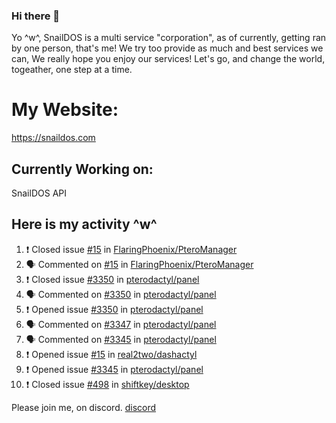 ### Hi there 👋
Yo ^w^,
SnailDOS is a multi service "corporation", as of currently, getting ran by one person, that's me!
We try too provide as much and best services we can, We really hope you enjoy our services!
Let's go, and change the world, togeather, one step at a time.
# My Website:
https://snaildos.com
## Currently Working on:
SnailDOS API
## Here is my activity ^w^
<!--START_SECTION:activity-->
1. ❗️ Closed issue [#15](https://github.com/FlaringPhoenix/PteroManager/issues/15) in [FlaringPhoenix/PteroManager](https://github.com/FlaringPhoenix/PteroManager)
2. 🗣 Commented on [#15](https://github.com/FlaringPhoenix/PteroManager/issues/15) in [FlaringPhoenix/PteroManager](https://github.com/FlaringPhoenix/PteroManager)
3. ❗️ Closed issue [#3350](https://github.com/pterodactyl/panel/issues/3350) in [pterodactyl/panel](https://github.com/pterodactyl/panel)
4. 🗣 Commented on [#3350](https://github.com/pterodactyl/panel/issues/3350) in [pterodactyl/panel](https://github.com/pterodactyl/panel)
5. ❗️ Opened issue [#3350](https://github.com/pterodactyl/panel/issues/3350) in [pterodactyl/panel](https://github.com/pterodactyl/panel)
6. 🗣 Commented on [#3347](https://github.com/pterodactyl/panel/issues/3347) in [pterodactyl/panel](https://github.com/pterodactyl/panel)
7. 🗣 Commented on [#3345](https://github.com/pterodactyl/panel/issues/3345) in [pterodactyl/panel](https://github.com/pterodactyl/panel)
8. ❗️ Opened issue [#15](https://github.com/real2two/dashactyl/issues/15) in [real2two/dashactyl](https://github.com/real2two/dashactyl)
9. ❗️ Opened issue [#3345](https://github.com/pterodactyl/panel/issues/3345) in [pterodactyl/panel](https://github.com/pterodactyl/panel)
10. ❗️ Closed issue [#498](https://github.com/shiftkey/desktop/issues/498) in [shiftkey/desktop](https://github.com/shiftkey/desktop)
<!--END_SECTION:activity-->
Please join me, on discord.
[discord](https://invite.gg/snaildos)
